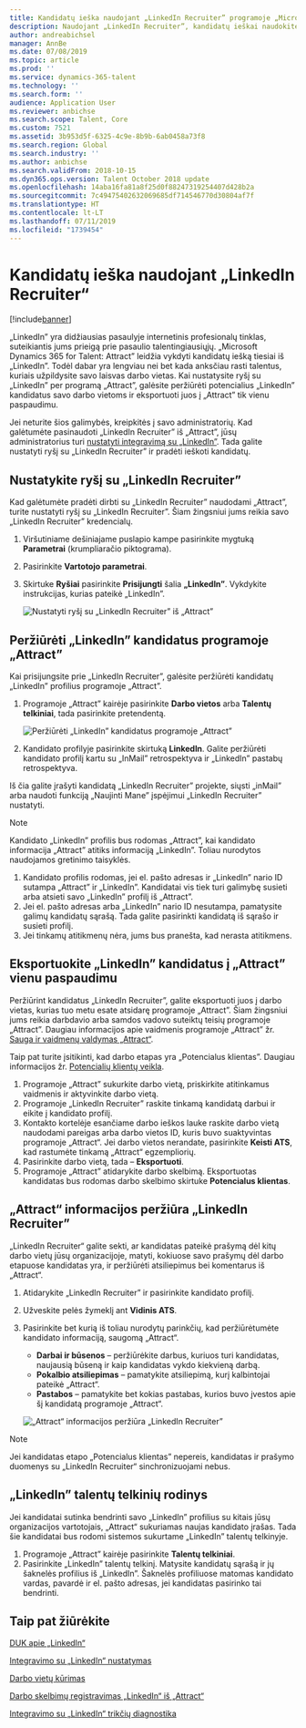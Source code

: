 ```yaml
---
title: Kandidatų ieška naudojant „LinkedIn Recruiter” programoje „Microsoft Dynamics 365 for Talent - Attract”
description: Naudojant „LinkedIn Recruiter”, kandidatų ieškai naudokite „LinkedIn” integravimą, kurį teikia „Microsoft Dynamics 365 for Talent - Attract”.
author: andreabichsel
manager: AnnBe
ms.date: 07/08/2019
ms.topic: article
ms.prod: ''
ms.service: dynamics-365-talent
ms.technology: ''
ms.search.form: ''
audience: Application User
ms.reviewer: anbichse
ms.search.scope: Talent, Core
ms.custom: 7521
ms.assetid: 3b953d5f-6325-4c9e-8b9b-6ab0458a73f8
ms.search.region: Global
ms.search.industry: ''
ms.author: anbichse
ms.search.validFrom: 2018-10-15
ms.dyn365.ops.version: Talent October 2018 update
ms.openlocfilehash: 14aba16fa81a8f25d0f88247319254407d428b2a
ms.sourcegitcommit: 7c49475402632069685df714546770d30804af7f
ms.translationtype: HT
ms.contentlocale: lt-LT
ms.lasthandoff: 07/11/2019
ms.locfileid: "1739454"
---
```

# <a name="source-candidates-with-linkedin-recruiter"></a>Kandidatų ieška naudojant „LinkedIn Recruiter“
[!include[banner](../includes/banner.md)]

„LinkedIn” yra didžiausias pasaulyje internetinis profesionalų tinklas, suteikiantis jums prieigą prie pasaulio talentingiausiųjų. „Microsoft Dynamics 365 for Talent: Attract” leidžia vykdyti kandidatų iešką tiesiai iš „LinkedIn”. Todėl dabar yra lengviau nei bet kada anksčiau rasti talentus, kuriais užpildysite savo laisvas darbo vietas. Kai nustatysite ryšį su „LinkedIn” per programą „Attract”, galėsite peržiūrėti potencialius „LinkedIn” kandidatus savo darbo vietoms ir eksportuoti juos į „Attract” tik vienu paspaudimu.

Jei neturite šios galimybės, kreipkitės į savo administratorių. Kad galėtumėte pasinaudoti „LinkedIn Recruiter” iš „Attract”, jūsų administratorius turi [nustatyti integravimą su „LinkedIn”](./attract-admin-linkedin.md). Tada galite nustatyti ryšį su „LinkedIn Recruiter” ir pradėti ieškoti kandidatų.

## <a name="set-up-your-connection-with-linkedin-recruiter"></a>Nustatykite ryšį su „LinkedIn Recruiter”

Kad galėtumėte pradėti dirbti su „LinkedIn Recruiter” naudodami „Attract”, turite nustatyti ryšį su „LinkedIn Recruiter”. Šiam žingsniui jums reikia savo „LinkedIn Recruiter” kredencialų.

1. Viršutiniame dešiniajame puslapio kampe pasirinkite mygtuką **Parametrai** (krumpliaračio piktograma).
2. Pasirinkite **Vartotojo parametrai**.
3. Skirtuke **Ryšiai** pasirinkite **Prisijungti** šalia **„LinkedIn”**. Vykdykite instrukcijas, kurias pateikė „LinkedIn”.

    ![[Nustatyti ryšį su „LinkedIn Recruiter” iš „Attract”](./media/attract-set-up-linkedin-recruiter-connection.png)](./media/attract-set-up-linkedin-recruiter-connection.png)

## <a name="view-linkedin-candidates-in-attract"></a>Peržiūrėti „LinkedIn” kandidatus programoje „Attract”

Kai prisijungsite prie „LinkedIn Recruiter”, galėsite peržiūrėti kandidatų „LinkedIn” profilius programoje „Attract”.

1. Programoje „Attract” kairėje pasirinkite **Darbo vietos** arba **Talentų telkiniai**, tada pasirinkite pretendentą.

    ![[Peržiūrėti „LinkedIn” kandidatus programoje „Attract”](./media/attract-view-linkedin-candidates.png)](./media/attract-view-linkedin-candidates.png)

2. Kandidato profilyje pasirinkite skirtuką **LinkedIn**. Galite peržiūrėti kandidato profilį kartu su „InMail” retrospektyva ir „LinkedIn” pastabų retrospektyva.

Iš čia galite įrašyti kandidatą „LinkedIn Recruiter” projekte, siųsti „inMail” arba naudoti funkciją „Naujinti Mane” įspėjimui „LinkedIn Recruiter” nustatyti.

> [!NOTE]
> Kandidato „LinkedIn” profilis bus rodomas „Attract”, kai kandidato informacija „Attract” atitiks informaciją „LinkedIn”. Toliau nurodytos naudojamos gretinimo taisyklės.
> 
> 1. Kandidato profilis rodomas, jei el. pašto adresas ir „LinkedIn” nario ID sutampa „Attract” ir „LinkedIn”. Kandidatai vis tiek turi galimybę susieti arba atsieti savo „LinkedIn” profilį iš „Attract”.
> 2. Jei el. pašto adresas arba „LinkedIn” nario ID nesutampa, pamatysite galimų kandidatų sąrašą. Tada galite pasirinkti kandidatą iš sąrašo ir susieti profilį.
> 3. Jei tinkamų atitikmenų nėra, jums bus pranešta, kad nerasta atitikmens.

## <a name="export-linkedin-candidates-to-attract-with-one-click"></a>Eksportuokite „LinkedIn” kandidatus į „Attract” vienu paspaudimu

Peržiūrint kandidatus „LinkedIn Recruiter”, galite eksportuoti juos į darbo vietas, kurias tuo metu esate atsidarę programoje „Attract”. Šiam žingsniui jums reikia darbdavio arba samdos vadovo suteiktų teisių programoje „Attract”. Daugiau informacijos apie vaidmenis programoje „Attract” žr. [Sauga ir vaidmenų valdymas „Attract“](https://docs.microsoft.com/dynamics365/unified-operations/talent/security-attract).

Taip pat turite įsitikinti, kad darbo etapas yra „Potencialus klientas”. Daugiau informacijos žr. [Potencialių klientų veikla](./activities-attract.md#prospect-activity).

1. Programoje „Attract” sukurkite darbo vietą, priskirkite atitinkamus vaidmenis ir aktyvinkite darbo vietą.
2. Programoje „LinkedIn Recruiter” raskite tinkamą kandidatą darbui ir eikite į kandidato profilį.
3. Kontakto kortelėje esančiame darbo ieškos lauke raskite darbo vietą naudodami pareigas arba darbo vietos ID, kuris buvo suaktyvintas programoje „Attract“. Jei darbo vietos nerandate, pasirinkite **Keisti ATS**, kad rastumėte tinkamą „Attract“ egzempliorių.
4. Pasirinkite darbo vietą, tada – **Eksportuoti**.
5. Programoje „Attract” atidarykite darbo skelbimą. Eksportuotas kandidatas bus rodomas darbo skelbimo skirtuke **Potencialus klientas**.

## <a name="view-attract-information-in-linkedin-recruiter"></a>„Attract“ informacijos peržiūra „LinkedIn Recruiter”

„LinkedIn Recruiter“ galite sekti, ar kandidatas pateikė prašymą dėl kitų darbo vietų jūsų organizacijoje, matyti, kokiuose savo prašymų dėl darbo etapuose kandidatas yra, ir peržiūrėti atsiliepimus bei komentarus iš „Attract“.

1. Atidarykite „LinkedIn Recruiter” ir pasirinkite kandidato profilį.
2. Užveskite pelės žymeklį ant **Vidinis ATS**.
3. Pasirinkite bet kurią iš toliau nurodytų parinkčių, kad peržiūrėtumėte kandidato informaciją, saugomą „Attract“.

    - **Darbai ir būsenos** – peržiūrėkite darbus, kuriuos turi kandidatas, naujausią būseną ir kaip kandidatas vykdo kiekvieną darbą.
    - **Pokalbio atsiliepimas** – pamatykite atsiliepimą, kurį kalbintojai pateikė „Attract“.
    - **Pastabos** – pamatykite bet kokias pastabas, kurios buvo įvestos apie šį kandidatą programoje „Attract“.

    ![[„Attract“ informacijos peržiūra „LinkedIn Recruiter”](./media/attract-view-information-from-linkedin-recruiter.png)](./media/attract-view-information-from-linkedin-recruiter.png)

> [!NOTE]
> Jei kandidatas etapo „Potencialus klientas” nepereis, kandidatas ir prašymo duomenys su „LinkedIn Recruiter“ sinchronizuojami nebus.

## <a name="view-linkedin-talent-pools"></a>„LinkedIn” talentų telkinių rodinys

Jei kandidatai sutinka bendrinti savo „LinkedIn” profilius su kitais jūsų organizacijos vartotojais, „Attract“ sukuriamas naujas kandidato įrašas. Tada šie kandidatai bus rodomi sistemos sukurtame „LinkedIn” talentų telkinyje.

1. Programoje „Attract” kairėje pasirinkite **Talentų telkiniai**.
2. Pasirinkite „LinkedIn” talentų telkinį. Matysite kandidatų sąrašą ir jų šaknelės profilius iš „LinkedIn”. Šaknelės profiliuose matomas kandidato vardas, pavardė ir el. pašto adresas, jei kandidatas pasirinko tai bendrinti.

## <a name="see-also"></a>Taip pat žiūrėkite

[DUK apie „LinkedIn“](./attract-linkedin-faq.md)

[Integravimo su „LinkedIn“ nustatymas](./attract-admin-linkedin.md)

[Darbo vietų kūrimas](./creating-jobs-attract.md)

[Darbo skelbimų registravimas „LinkedIn“ iš „Attract“](./attract-post-jobs-to-linkedin.md)

[Integravimo su „LinkedIn“ trikčių diagnostika](./attract-troubleshoot-linkedin.md)
